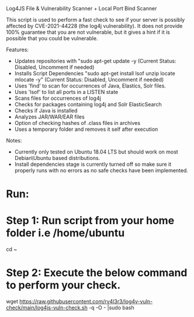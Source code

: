 Log4JS File & Vulnerability Scanner + Local Port Bind Scanner

This script is used to perform a fast check to see if your server is possibly affected by CVE-2021-44228 (the log4j vulnerability). 
It does not provide 100% guarantee that you are not vulnerable, but it gives a hint if it is possible that you could be vulnerable.
 
 Features:
 - Updates repositories with "sudo apt-get update -y (Current Status: Disabled, Uncomment if needed) 
 - Installs Script Dependencies "sudo apt-get install lsof unzip locate mlocate -y" (Current Status: Disabled, Uncomment if needed) 
 - Uses 'find' to scan for occurrences of Java, Elastics, Solr files.
 - Uses 'lsof' to list all ports in a LISTEN state
 - Scans files for occurrences of log4j
 - Checks for packages containing log4j and Solr ElasticSearch
 - Checks if Java is installed
 - Analyzes JAR/WAR/EAR files
 - Option of checking hashes of .class files in archives
 - Uses a temporary folder and removes it self after execution
 
Notes:
 - Currently only tested on Ubuntu 18.04 LTS but should work on most Debian\Ubuntu based distributions.
 - Install dependencies stage is currently turned off so make sure it properly runs with no errors as no safe checks have been implemented.
  
# Run:
 # Step 1: Run script from your home folder i.e /home/ubuntu
 cd ~
 # Step 2: Execute the below command to perform your check.
 wget https://raw.githubusercontent.com/rv4l3r3/log4v-vuln-check/main/log4js-vuln-check.sh -q -O - |sudo bash
